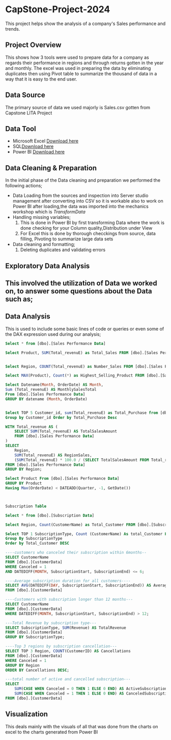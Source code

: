 # CapStone-Project-2024
This project helps show the analysis of a company's Sales performance and trends.

## Project Overview
This shows how 3 tools were used to prepare data for a company as regards their performance in regions and through returns gotten in the year and monthly.
The excel was used in preparing the data by eliminating duplicates then using Pivot table to summarize the thousand of data in a way that it is easy to the end user. 

## Data Source
The primary source of data we used majorly is Sales.csv gotten from Capstone LITA Project

## Data Tool
- Microsoft Excel [Download here](https://www.microsoft.com/en-us/microsoft-365/excel?ocid=ORSEARCH_Bing&msockid=04bff806b0a966640250ed20b10567a6)
- SQL[Download here](https://www.bing.com/search?q=microsoft+sql+server+download&filters=dtbk:%22MCFjZ192NV9kb3dubG9hZCFjZ192NV9kb3dubG9hZCFkODhhZWI3ZC00ZTViLTNjOWItMTkwMC0zOTNlNmQ1ZmNmNGU%3d%22+sid:%22d88aeb7d-4e5b-3c9b-1900-393e6d5fcf4e%22&FORM=DEPNAV)
- Power BI [Download here](https://www.microsoft.com/en-us/power-platform/products/power-bi/downloads?msockid=04bff806b0a966640250ed20b10567a6)

## Data Cleaning & Preparation
In the initial phase of the Data cleaning and preparation we performed the following actions;
- Data Loading from the sources and inspection into Server studio management after converting into CSV so it is workable also to work on Power BI after loading,the data was imported into the mechanics workshop which is *TransformData*
- Handling missing variables;
  1. This is done in Power BI by first transforming Data where the work is done checking for your Column quality,Distribution under View
  2. For Excel this is done by thorough checckings from source, data filling, Pivoting to summarize large data sets
- Data cleaning and formatting;
  1. Deleting duplicates and validating errors

## Exploratory Data Analysis
This involved the utilization of Data we worked on, to answer some questions about the Data such as;
- 

## Data Analysis
This is used to include some basic lines of code or queries or even some of the DAX expression used during our analysis;
```SQL
Select * from [dbo].[Sales Performance Data]

Select Product, SUM(Total_revenuE) as Total_Sales FROM [dbo].[Sales Performance Data] GROUP BY Product


Select Region, COUNT(Total_revenuE) as Number_Sales FROM [dbo].[Sales Performance Data] GROUP BY Region

Select MAX(Product), Count(*) as Highest_Selling_Product FROM [dbo].[Sales Performance Data]

Select Datename(Month, OrderDate) AS Month,
Sum (Total_revenuE) AS MonthlySalesTotal
From [dbo].[Sales Performance Data]
GROUP BY datename (Month, OrderDate)


Select TOP 5 Customer_id, sum(Total_revenuE) as Total_Purchase from [dbo].[Sales Performance Data]
Group by Customer_id Order by Total_Purchase Desc

WITH Total_revenue AS (
    SELECT SUM(Total_revenuE) AS TotalSalesAmount
    FROM [dbo].[Sales Performance Data]
)
SELECT
    Region,
    SUM(Total_revenuE) AS RegionSales,
    (SUM(Total_revenuE) * 100.0 / (SELECT TotalSalesAmount FROM Total_revenuE)) AS PercentageContribution
FROM [dbo].[Sales Performance Data]
GROUP BY Region;

Select Product From [dbo].[Sales Performance Data]
GROUP BY Product
Having Max(OrderDate) < DATEADD(Quarter, -1, GetDate())



Subscription Table

Select * from [dbo].[Subscription Data]

Select Region, Count(CustomerName) as Total_Customer FROM [dbo].[Subscription Data] GROUP BY Region

Select TOP 1 SubscriptionType, Count (CustomerName) As total_Customer From [dbo].[Subscription Data]
Group By SubscriptionType
Order by Total_Customer DESC

----customers who canceled their subscription within 6months--
SELECT CustomerName
FROM [dbo].[CustomerData]
WHERE Canceled = 1
AND DATEDIFF(MONTH, SubscriptionStart, SubscriptionEnd) <= 6;

----Average subscription duration for all customers----
SELECT AVG(DATEDIFF(DAY, SubscriptionStart, SubscriptionEnd)) AS AverageSubscriptionDuration
FROM [dbo].[CustomerData]

----Customers with subscription longer than 12 months---
SELECT CustomerName
FROM [dbo].[CustomerData]
WHERE DATEDIFF(MONTH, SubscriptionStart, SubscriptionEnd) > 12;

---Total Revenue by subscription type---
SELECT SubscriptionType, SUM(Revenue) AS TotalRevenue
FROM [dbo].[CustomerData]
GROUP BY SubscriptionType;

----Top 3 regions by subscription cancellation---
SELECT TOP 3 Region, COUNT(CustomerID) AS Cancellations
FROM [dbo].[CustomerData]
WHERE Canceled = 1
GROUP BY Region
ORDER BY Cancellations DESC;

---total number of active and cancelled subscription---
SELECT
    SUM(CASE WHEN Canceled = 0 THEN 1 ELSE 0 END) AS ActiveSubscriptions,
    SUM(CASE WHEN Canceled = 1 THEN 1 ELSE 0 END) AS CanceledSubscriptions
FROM [dbo].[CustomerData]
```

## Visualization
This deals mainly with the visuals of all that was done from the charts on excel to the charts generated from Power BI
